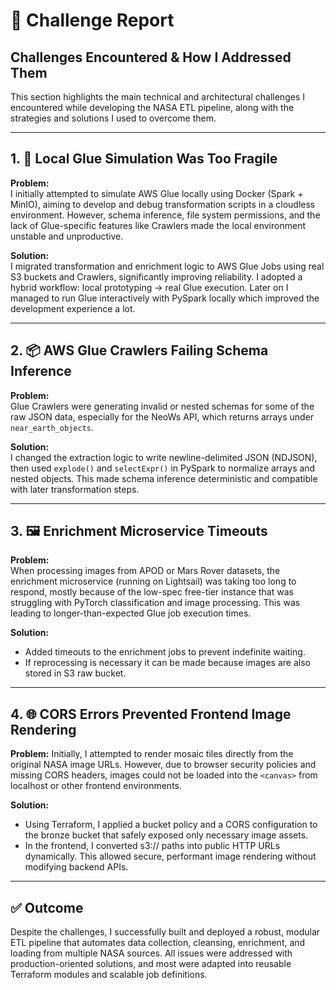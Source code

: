 # 📄 Challenge Report

## Challenges Encountered & How I Addressed Them

This section highlights the main technical and architectural challenges I encountered while developing the NASA ETL
pipeline, along with the strategies and solutions I used to overcome them.

---

## 1. 🧪 Local Glue Simulation Was Too Fragile

**Problem:**  
I initially attempted to simulate AWS Glue locally using Docker (Spark + MinIO), aiming to develop and debug
transformation scripts in a cloudless environment. However, schema inference, file system permissions, and the lack of
Glue-specific features like Crawlers made the local environment unstable and unproductive.

**Solution:**  
I migrated transformation and enrichment logic to AWS Glue Jobs using real S3 buckets and Crawlers, significantly
improving reliability. I adopted a hybrid workflow: local prototyping → real Glue execution. Later on I managed to run
Glue interactively with PySpark locally which improved the development experience a lot.

---

## 2. 📦 AWS Glue Crawlers Failing Schema Inference

**Problem:**  
Glue Crawlers were generating invalid or nested schemas for some of the raw JSON data, especially for the NeoWs API,
which returns arrays under `near_earth_objects`.

**Solution:**  
I changed the extraction logic to write newline-delimited JSON (NDJSON), then used `explode()` and
`selectExpr()` in PySpark to normalize arrays and nested objects. This made schema inference deterministic and
compatible with later transformation steps.

---

## 3. 🖼️ Enrichment Microservice Timeouts

**Problem:**  
When processing images from APOD or Mars Rover datasets, the enrichment microservice (running on
Lightsail) was taking too long to respond, mostly because of the low-spec free-tier instance that was struggling with
PyTorch classification and image processing. This was leading to longer-than-expected Glue job execution times.

**Solution:**

- Added timeouts to the enrichment jobs to prevent indefinite waiting.
- If reprocessing is necessary it can be made because images are also stored in S3 raw bucket.

---

## 4. 🌐 CORS Errors Prevented Frontend Image Rendering

**Problem:**
Initially, I attempted to render mosaic tiles directly from the original NASA image URLs. However, due to browser
security policies and missing CORS headers, images could not be loaded into the `<canvas>` from localhost or other
frontend environments.

**Solution:**

- Using Terraform, I applied a bucket policy and a CORS configuration to the bronze bucket that safely exposed only
  necessary image assets.
- In the frontend, I converted s3:// paths into public HTTP URLs dynamically. This allowed secure, performant image
  rendering without modifying backend APIs.

---

## ✅ Outcome

Despite the challenges, I successfully built and deployed a robust, modular ETL pipeline that automates data collection,
cleansing, enrichment, and loading from multiple NASA sources. All issues were addressed with production-oriented
solutions, and most were adapted into reusable Terraform modules and scalable job definitions.
